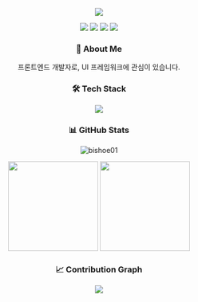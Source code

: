 <p align="center">
  <img src="https://capsule-render.vercel.app/api?type=waving&color=gradient&height=300&section=header&text=Bishoe01&fontSize=90&animation=fadeIn&fontAlignY=38&desc=Creative%20FrontEnd%20Developer&descAlignY=51&descAlign=62"/>
</p>
<p align="center">
  <a href="mailto:a6gongi@naver.com"><img src="https://img.shields.io/badge/Email-D14836?style=flat-square&logo=gmail&logoColor=white"/></a>
  <a href="https://velog.io/@bishoe01"><img src="https://img.shields.io/badge/Velog-20C997?style=flat-square&logo=velog&logoColor=white"/></a>
  <img src="https://hits.seeyoufarm.com/api/count/incr/badge.svg?url=https%3A%2F%2Fgithub.com%2Fbishoe01&count_bg=%2379C83D&title_bg=%23555555&icon=&icon_color=%23E7E7E7&title=hits&edge_flat=false"/>
  <a href="https://silicon-airmail-dde.notion.site/RESUME-51c34ec030814b3b90ab95af01c3abcb?pvs=4"><img src="https://img.shields.io/badge/Notion-000000?style=flat-square&logo=notion&logoColor=white"/></a>
</p>

<h3 align="center">🚀 About Me</h3>

<p align="center">
  프론트엔드 개발자로, UI 프레임워크에 관심이 있습니다.<br>
</p>

<h3 align="center">🛠 Tech Stack</h3>

<p align="center">
  <img src="https://skillicons.dev/icons?i=ts,react,nextjs,tailwind,figma&theme=light" />
</p>

<h3 align="center">📊 GitHub Stats</h3>

<p align="center">
  <img src="https://github-readme-streak-stats.herokuapp.com/?user=bishoe01&theme=radical" alt="bishoe01" />
</p>

<p align="center">
  <img height="180em" src="https://github-readme-stats-in6sa3pxl-bishoe01.vercel.app/api?username=bishoe01&show_icons=true&theme=radical" />
  <img height="180em" src="https://github-readme-stats-in6sa3pxl-bishoe01.vercel.app/api/top-langs/?username=bishoe01&layout=compact&theme=radical&hide=jupyter%20notebook" />
</p>
<h3 align="center">📈 Contribution Graph</h3>

<p align="center">
  <img src="https://capsule-render.vercel.app/api?type=waving&color=gradient&height=100&section=footer"/>
</p>
